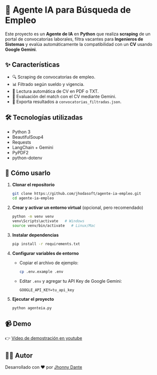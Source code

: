 # 🤖 Agente IA para Búsqueda de Empleo

Este proyecto es un **Agente de IA** en **Python** que realiza **scraping** de un portal de convocatorias laborales, filtra vacantes para **Ingenieros de Sistemas** y evalúa automáticamente la compatibilidad con un **CV** usando **Google Gemini**.

## ✨ Características
- 🔍 Scraping de convocatorias de empleo.  
- 📊 Filtrado según sueldo y vigencia.  
- 📄 Lectura automática de CV en PDF o TXT.  
- 🤖 Evaluación del match con el CV mediante Gemini.  
- 💾 Exporta resultados a `convocatorias_filtradas.json`.  

## 🛠️ Tecnologías utilizadas
- Python 3  
- BeautifulSoup4  
- Requests  
- LangChain + Gemini  
- PyPDF2  
- python-dotenv  

## 🚀 Cómo usarlo

1. **Clonar el repositorio**
   ```bash
   git clone https://github.com/jhodasoft/agente-ia-empleo.git
   cd agente-ia-empleo
   ```

2. **Crear y activar un entorno virtual** (opcional, pero recomendado)
   ```bash
   python -m venv venv
   venv\Scripts\activate   # Windows
   source venv/bin/activate   # Linux/Mac
   ```

3. **Instalar dependencias**
   ```bash
   pip install -r requirements.txt
   ```

4. **Configurar variables de entorno**
   - Copiar el archivo de ejemplo:
     ```bash
     cp .env.example .env
     ```
   - Editar `.env` y agregar tu API Key de Google Gemini:
     ```dotenv
     GOOGLE_API_KEY=tu_api_key
     ```

5. **Ejecutar el proyecto**
   ```bash
   python agenteia.py
   ```

## 📹 Demo
👉 [Video de demostración en youtube](https://youtu.be/wn8dWrscgtI)


## 👨‍💻 Autor
Desarrollado con ❤️ por [Jhonny Dante](https://www.linkedin.com/in/jhonnydante/)

